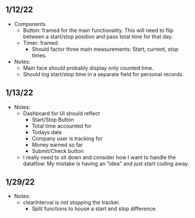 ## 1/12/22
- Components
  - Button: framed for the main functionality. This will need to flip between a start/stop position and pass total time for that day.
  - Timer: framed.
    - Should factor three main measurements: Start, current, stop times. 
- Notes:
  - Main face should probably display only counted time.
  - Should log start/stop time in a separate field for personal records.

## 1/13/22
- Notes:
  - Dashboard for UI should reflect
    - Start/Stop Button
    - Total time accounted for
    - Todays date
    - Company user is tracking for
    - Money earned so far
    - Submit/Check button
  - I really need to sit down and consider how I want to handle the dataflow. My mistake is having an "idea" and just start coding away.

## 1/29/22
- Notes:
  - clearInterval is not stopping the tracker. 
    - Split functions to house a start and stop difference. 
